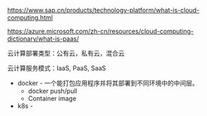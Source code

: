 https://www.sap.cn/products/technology-platform/what-is-cloud-computing.html

https://azure.microsoft.com/zh-cn/resources/cloud-computing-dictionary/what-is-paas/

云计算部署类型：公有云，私有云，混合云

云计算服务模式：IaaS, PaaS, SaaS

- docker - 一个能打包应用程序并将其部署到不同环境中的中间层。   
    - docker push/pull
    - Container image
- k8s - 